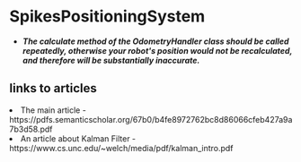 # SpikesPositioningSystem
<b><ul><li><i><a><strong>The calculate method of the OdometryHandler class should be called repeatedly, otherwise your robot's position
would not be recalculated, and therefore will be substantially inaccurate.
</b></ul></li></i></a></strong>
 ## links to articles
<li>The main article - https://pdfs.semanticscholar.org/67b0/b4fe8972762bc8d86066cfeb427a9a7b3d58.pdf</li>
<li>An article about Kalman Filter - https://www.cs.unc.edu/~welch/media/pdf/kalman_intro.pdf</li>
